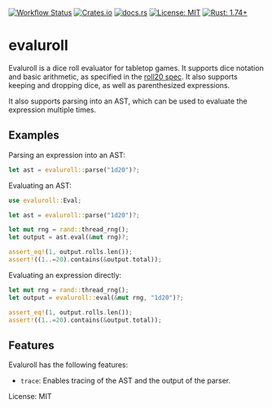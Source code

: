 [![Workflow Status](https://github.com/zshift/evaluroll/workflows/main/badge.svg)](https://github.com/zshift/evaluroll/actions?query=workflow%3A%22main%22)
[![Crates.io](https://img.shields.io/crates/v/evaluroll.svg)](https://crates.io/crates/evaluroll)
[![docs.rs](https://img.shields.io/docsrs/evaluroll)](https://docs.rs/evaluroll/latest/evaluroll/)
[![License: MIT](https://img.shields.io/badge/license-MIT-blue.svg)](https://opensource.org/licenses/MIT)
[![Rust: 1.74+](https://img.shields.io/badge/rust-1.74+-93450a)](https://blog.rust-lang.org/2023/11/16/Rust-1.74.0.html)

# evaluroll

Evaluroll is a dice roll evaluator for tabletop games.
It supports dice notation and basic arithmetic,
as specified in the [roll20 spec](https://wiki.roll20.net/Dice_Reference#Roll20_Dice_Specification).
It also supports keeping and dropping dice, as well as parenthesized expressions.

It also supports parsing into an AST, which can be used to evaluate the expression multiple times.

## Examples

Parsing an expression into an AST:

```rust
let ast = evaluroll::parse("1d20")?;
```

Evaluating an AST:

```rust
use evaluroll::Eval;

let ast = evaluroll::parse("1d20")?;

let mut rng = rand::thread_rng();
let output = ast.eval(&mut rng)?;

assert_eq!(1, output.rolls.len());
assert!((1..=20).contains(&output.total));
```

Evaluating an expression directly:

```rust
let mut rng = rand::thread_rng();
let output = evaluroll::eval(&mut rng, "1d20")?;

assert_eq!(1, output.rolls.len());
assert!((1..=20).contains(&output.total));
```
## Features

Evaluroll has the following features:

- `trace`: Enables tracing of the AST and the output of the parser.

License: MIT
